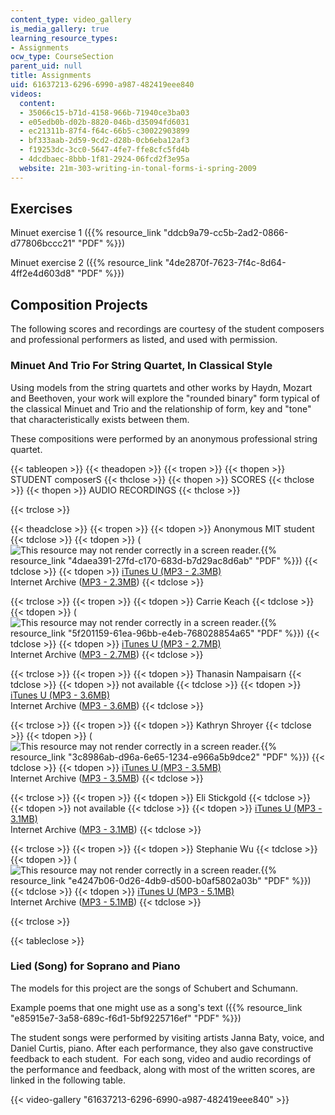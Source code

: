 ```yaml
---
content_type: video_gallery
is_media_gallery: true
learning_resource_types:
- Assignments
ocw_type: CourseSection
parent_uid: null
title: Assignments
uid: 61637213-6296-6990-a987-482419eee840
videos:
  content:
  - 35066c15-b71d-4158-966b-71940ce3ba03
  - e05edb0b-d02b-8820-046b-d35094fd6031
  - ec21311b-87f4-f64c-66b5-c30022903899
  - bf333aab-2d59-9cd2-d28b-0cb6eba12af3
  - f19253dc-3cc0-5647-4fe7-ffe8cfc5fd4b
  - 4dcdbaec-8bbb-1f81-2924-06fcd2f3e95a
  website: 21m-303-writing-in-tonal-forms-i-spring-2009
---
```


Exercises
---------

Minuet exercise 1 ({{% resource_link "ddcb9a79-cc5b-2ad2-0866-d77806bccc21" "PDF" %}})

Minuet exercise 2 ({{% resource_link "4de2870f-7623-7f4c-8d64-4ff2e4d603d8" "PDF" %}})

Composition Projects
--------------------

The following scores and recordings are courtesy of the student composers and professional performers as listed, and used with permission.

### Minuet And Trio For String Quartet, In Classical Style

Using models from the string quartets and other works by Haydn, Mozart and Beethoven, your work will explore the "rounded binary" form typical of the classical Minuet and Trio and the relationship of form, key and "tone" that characteristically exists between them.

These compositions were performed by an anonymous professional string quartet.

{{< tableopen >}}
{{< theadopen >}}
{{< tropen >}}
{{< thopen >}}
STUDENT composerS
{{< thclose >}}
{{< thopen >}}
SCORES
{{< thclose >}}
{{< thopen >}}
AUDIO RECORDINGS
{{< thclose >}}

{{< trclose >}}

{{< theadclose >}}
{{< tropen >}}
{{< tdopen >}}
Anonymous MIT student
{{< tdclose >}}
{{< tdopen >}}
(![This resource may not render correctly in a screen reader.](/images/inacessible.gif){{% resource_link "4daea391-27fd-c170-683d-b7d29ac8d6ab" "PDF" %}})
{{< tdclose >}}
{{< tdopen >}}
[iTunes U (MP3 - 2.3MB)](https://itunes.apple.com/us/itunes-u/id354869194)  
Internet Archive ([MP3 - 2.3MB](http://www.archive.org/download/MIT21M.303S09/assn_sq_anon.mp3))
{{< tdclose >}}

{{< trclose >}}
{{< tropen >}}
{{< tdopen >}}
Carrie Keach
{{< tdclose >}}
{{< tdopen >}}
(![This resource may not render correctly in a screen reader.](/images/inacessible.gif){{% resource_link "5f201159-61ea-96bb-e4eb-768028854a65" "PDF" %}})
{{< tdclose >}}
{{< tdopen >}}
[iTunes U (MP3 - 2.7MB)](https://itunes.apple.com/us/itunes-u/id354869194)  
Internet Archive ([MP3 - 2.7MB](http://www.archive.org/download/MIT21M.303S09/assn_sq_keach.mp3))
{{< tdclose >}}

{{< trclose >}}
{{< tropen >}}
{{< tdopen >}}
Thanasin Nampaisarn
{{< tdclose >}}
{{< tdopen >}}
not available
{{< tdclose >}}
{{< tdopen >}}
[iTunes U (MP3 - 3.6MB)](https://itunes.apple.com/us/itunes-u/id354869194)  
Internet Archive ([MP3 - 3.6MB](http://www.archive.org/download/MIT21M.303S09/assn_sq_nampaisarn.mp3))
{{< tdclose >}}

{{< trclose >}}
{{< tropen >}}
{{< tdopen >}}
Kathryn Shroyer
{{< tdclose >}}
{{< tdopen >}}
(![This resource may not render correctly in a screen reader.](/images/inacessible.gif){{% resource_link "3c8986ab-d96a-6e65-1234-e966a5b9dce2" "PDF" %}})
{{< tdclose >}}
{{< tdopen >}}
[iTunes U (MP3 - 3.5MB)](https://itunes.apple.com/us/itunes-u/id354869194)  
Internet Archive ([MP3 - 3.5MB](http://www.archive.org/download/MIT21M.303S09/assn_sq_shroyer.mp3))
{{< tdclose >}}

{{< trclose >}}
{{< tropen >}}
{{< tdopen >}}
Eli Stickgold
{{< tdclose >}}
{{< tdopen >}}
not available
{{< tdclose >}}
{{< tdopen >}}
[iTunes U (MP3 - 3.1MB)](https://itunes.apple.com/us/itunes-u/id354869194)  
Internet Archive ([MP3 - 3.1MB](http://www.archive.org/download/MIT21M.303S09/assn_sq_stickgold.mp3))
{{< tdclose >}}

{{< trclose >}}
{{< tropen >}}
{{< tdopen >}}
Stephanie Wu
{{< tdclose >}}
{{< tdopen >}}
(![This resource may not render correctly in a screen reader.](/images/inacessible.gif){{% resource_link "e4247b06-0d26-4db9-d500-b0af5802a03b" "PDF" %}})
{{< tdclose >}}
{{< tdopen >}}
[iTunes U (MP3 - 5.1MB)](https://itunes.apple.com/us/itunes-u/id354869194)  
Internet Archive ([MP3 - 5.1MB](http://www.archive.org/download/MIT21M.303S09/assn_sq_wu.mp3))
{{< tdclose >}}

{{< trclose >}}

{{< tableclose >}}

### Lied (Song) for Soprano and Piano

The models for this project are the songs of Schubert and Schumann.

Example poems that one might use as a song's text ({{% resource_link "e85915e7-3a58-689c-f6d1-5bf9225716ef" "PDF" %}})

The student songs were performed by visiting artists Janna Baty, voice, and Daniel Curtis, piano. After each performance, they also gave constructive feedback to each student.  For each song, video and audio recordings of the performance and feedback, along with most of the written scores, are linked in the following table.

{{< video-gallery "61637213-6296-6990-a987-482419eee840" >}}

